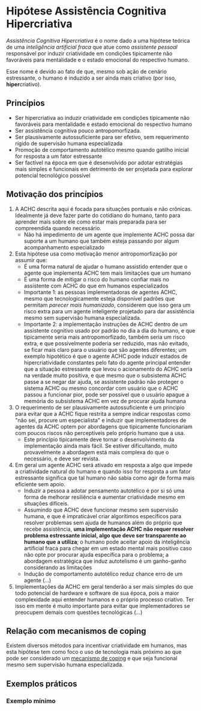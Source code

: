 # Hipótese Assistência Cognitiva Hipercriativa
_Assistência Cognitiva Hipercriativa_ é o nome dado a uma hipótese teórica
de uma _inteligência artificial fraca_ que atue como _assistente pessoal_
responsável por induzir criatividade em condições tipicamente não favoráveis
para mentalidade e o estado emocional do respectivo humano.

Esse nome é devido ao fato de que, mesmo sob ação de cenário estressante, o
humano é induzido a ser ainda mais criativo (por isso, **hiper**criativo).

## Princípios

- Ser hipercriativa ao induzir criatividade em condições típicamente
  não favoráveis para mentalidade e estado emocional do respectivo humano
- Ser assistência cognitiva pouco antropomorfizada.
- Ser plausivamente autossuficiente para ser efetivo, sem requerimento rígido
  de supervisão humana especializada
- Promoção de comportamento autotélico mesmo quando gatilho inicial for resposta
  a um fator estressante
- Ser factível na época em que é desenvolvido por adotar estratégias mais
  simples e funcionais em detrimento de ser projetada para explorar potencial
  tecnológico possível

## Motivação dos princípios

1. A ACHC descrita aqui é focada para situações pontuais e não crônicas.
   Idealmente já deve fazer parte do cotidiano do humano, tanto para aprender
   mais sobre ele como estar mais preparada para ser compreendida quando
   necessário.
    - Não há impedimento de um agente que implemente ACHC possa dar suporte a um
      humano que também esteja passando por algum acompanhamento especializado
2. Esta hipótese usa como motivação menor antropomorfização por assumir que:
    - É uma forma natural de ajudar o humano assistido entender que o agente que
      implementa ACHC tem mais limitações que um humano
    - É uma forma de mitigar o risco do humano confiar mais no assistente com ACHC
      do que em humanos especializados
    - Importante 1: as pessoas implementadoras de agentes ACHC, mesmo que
      tecnologicamente esteja disponível padrões que permitam _parecer mais
      humanizado_, considerem que isso gera um risco extra para um agente
      inteligente projetado para dar assistência mesmo sem supervisão humana
      especializada.
    - Importante 2: a implementação instruções de ACHC dentro de um assistente
      cognitivo usado por padrão no dia a dia do humano, e que tipicamente seria
      mais antropomorfizado, também seria um risco extra, e que possivelmente
      poderia ser reduzido, mas não evitado, se ficar mais claro para o usuário
      que são agentes diferentes; um exemplo hipotético é que o agente ACHC
      pode induzir estados de hipercriatividade constantes pelo fato do agente
      principal entender que a situação estressante que levou o acionamento do
      ACHC seria na verdade muito positiva, e que mesmo que o subsistema ACHC
      passe a se negar dar ajuda, se assistente padrão não proteger o sistema ACHC
      ou mesmo concordar com usuário que o ACHC passou a funcionar pior, pode
      ser possível que o usuário apague a memória do subsistema ACHC em vez de
      procurar ajuda humana
3. O requerimento de ser plausivamente autossuficiente é um principio para
   evitar que a ACHC fique restrita a sempre indicar respostas como "não sei,
   procure um especialista" e induzir que implementadores de agentes da ACHC
   optem por abordagens que tipicamente funcionariam com poucos riscos não
   perceptíveis pelo próprio humano que a usa.
    - Este princípio tipicamente deve tornar o desenvolvimento da implementação
      ainda mais fácil. Se estiver dificultando, muito provavelmente a abordagem
      está mais complexa do que o necessário, e deve ser revista.
4. Em geral um agente ACHC será ativado em resposta a algo que impede a
   criatividade natural do humano e quando isso for resposta a um fator
   estressante significa que tal humano não sabia como agir de forma mais
   eficiente sem apoio.
    - Induzir a pessoa a adotar pensamento autotélico é por si só uma forma de
      melhorar resiliência e aumentar criatividade mesmo em situações difíceis.
    - Assumindo que ACHC deve funcionar mesmo sem supervisão humana, e que é
      impraticável criar algorítimos específicos para resolver problemas
      sem ajuda de humanos além do próprio que recebe assistência, **uma
      implementação ACHC não requer resolver problema estressante inicial,
      algo que deve ser transparente ao humano que a utiliza**; o humano
      pode aceitar apoio da inteligência artificial fraca para chegar em um
      estado mental mais positivo caso não opte por procurar ajuda específica
      para o problema; a abordagem estratégica que induz autotelismo
      é um ganho-ganho considerando as limitações
    - Indução de comportamento autotélico reduz chance erro de um agente (...)
5. Implementações da ACHC em geral tenderão a ser mais simples do que todo
   potencial de hardware e software de sua época, pois a maior complexidade aqui
   entender humanos e o próprio processo criativo. Ter isso em mente é muito
   importante para evitar que implementadores se preocupem demais com questões
   tecnológicas (...)

## Relação com mecanismos de coping
Existem diversos métodos para incentivar criatividade em humanos, mas esta
hipótese tem como foco o uso de tecnologia mais próximo ao que pode ser
considerado um [mecanismo de coping](https://pt.wikipedia.org/wiki/Mecanismos_de_enfrentamento)
e que seja funcional mesmo sem supervisão humana especializada.


## Exemplos práticos

### Exemplo mínimo


<!--

> TODO: melhorar a ideia quando eu tiver mais tempo (fititnt, 2017-12-12 22:44)

> TODO: melhorar apresentação do texto (fititnt, 2017-12-12 22:44)

Assumindo não ser
mais simples criar agentes inteligentes autônomos humanamente criativos, é
factível e com custo de desenvolvimento da tecnologia assistíva mais plausível
se houver foco em **incitar uma união humano e assistencia cognitiva que seja
mais criativa (aqui chamada de hipercriativa)** com requisito mínimo de pouca ou
nenhuma supervisão humana especializada externa **se o agente de assistência
cognitiva se focar menos em parecer humano e mais em tornar a pessoa assistiva
criativa via gatilhos inspiracionais compatíveis com estado emocional, sempre
respeitando as crenças pessoais estáveis do humano**; nesta hipótese assume-se
que, mesmo que antropomorfizar um agente inteligente tenda a ser uma forma
de ganhar empatia do humano, pessoas implementadoras desta teoria são menos
encorajadas a usar tal recurso: **assume-se que enquanto agente inteligente
antropomorfizado com inteligência abaixo da humana poderia incitar isolamento
social, uma abordagem menos antropomorfizada, que aceite as próprias limitações,
tenderia naturalmente a maior interação social ou mesmo busca de ajuda
especializada em caso de estresse persistente pelo fato de que tais ações
contribuiriam para ser mais estavelmetne criativo,** algo desejável assumindo
que uma das aplicações mais efetivas da Hipótese Assistência Cognitiva
Hipercriativa seria redirecionar força de vontade humana menos criativa, como
a tristeza, em ações inspiradoras, como a felicidade; pessoas implementadoras
também são convidadas a estudar mais sobre estados clínicos documentados na
literatura onde indivíduos conseguem sair de um estado emocional negativo para
um estado emocional positivo e hipercriativo mesmo antes da existência de
tecnologia proposta nessa hipótese, de modo a possivelmente aprender padrões
simples em que assistência cognitiva possa apoiar qualquer humano, não apenas
quem está com depressão ou tem mudanças de humor; um exemplo prático plausível:
o humano que recebe assistência recebe informação que não consegue classificar
nem como positiva ou como negativa, e sabe-se que a tendência forte seria entrar em um
período de sentimentos negativos, improdutivos para si e para pessoas ao redor;
neste exemplo específico uma estratégia de A.C.H., que também não tem capacidade
de entender qual é a realidade, poderia pegar parte da informação que seria
gatilho de sentimentos negativos e **inspirar com exemplos positivos que
incitem redirecionamento das emoções de forma positiva e criativa** que funcionem
independente do cenário, preferencialmente também não dependendo do que causou
a percepção de informação negativa; **a A.C.H. poderia ser vista também como uma
promotora de ações terapeuticas**, que reduzem reação rápida a algo não
compreensível **ao em vez de ignorar completamente o sentimento, usa parte da
reação para inspirar aprendizagem/criação de algo novo**; um caso simplista
seria um sentimento negativo induzido por um poema ou uma música de alguém
importante que é interpretado como uma crítica, por exemplo, uma referência
a pessoas que escrevem errado, e a A.C.H em vez de confortar o humano,
independente de ser verdade ou não que ele escreve errado, a apresentar algo
que tem relação a escrever errado, como dislexia, sugere como aprender um pouco
mais sobre o tema, então procura em bancos de dados publicos como uma pessoa
como a que dá assistência poderia contribuir com o tema para pessoas que tem
mais dificuldade do que ela mesma tem, e no mínimo pelo período em que ela
estaria emocionalmente afetada a incentiva a colaborar com pessoas externas
e reforça que a ajuda dela não precisa necessariamente depender de aprovação
de quem percebeu a crítica (... incompleto, continuar, postos chave:
autotelismo, altruísmo, perseverança ... ).




Afirma ser possível e que seria mais fácil e eficiente (em comparação ao
desenvolvimento de agente inteligente autonomo quase _humanamente criativo_) o
desenvolvimento do que é chamado de _Assistência Cognitiva Hipercriativa_.

## Princípios

1. Ser **hiper**criativa ao induzir criatividade em condições típicamente
   não favoráveis para mentalidade e estado emocional do respectivo humano
2. Assistência cognitiva pouco antropomorfizada
  - 
   
   , em especial indução de ações criativasdade da pessoa por
   redirecionamento de força de vontade tipicamentes não criativas, sempre respeitando as crenças pessoais estáveis do humano

1. Uma inteligência artificial que trabalha junto com o humano atendido, sem
   substituí-lo, e relativamente pouco antropomorfizada, capaz de existir
   sem o requerimento obrigatório de supervisão humana especializada externa

3. Não ter como requerimento obrigatório supervisão humana especializada externa

## Motivação dos princípios

1. Da escolha de optar por ser menos antropomorfizada comparado a outros
assistentes inteligentes pessoais típicos, mesmo que isso reduza empatia inicial
do humano:
  - 

Outros pontos importantes

Assumindo não ser mais simples criar agentes inteligentes autônomos humanamente
criativos, é factível e com custo de desenvolvimento da tecnologia assistíva
mais plausível se houver foco em **incitar uma união humano e assistencia
cognitiva que seja mais criativa (aqui chamada de hipercriativa)** com requisito
mínimo de pouca ou nenhuma supervisão humana especializada externa



**se o agente de assistência
cognitiva se focar menos em parecer humano e mais em tornar a pessoa assistiva
criativa via gatilhos inspiracionais compatíveis com estado emocional, sempre
respeitando as crenças pessoais estáveis do humano**; nesta hipótese assume-se
que, mesmo que antropomorfizar um agente inteligente tenda a ser uma forma
de ganhar empatia do humano, pessoas implementadoras desta teoria são menos
encorajadas a usar tal recurso: **assume-se que enquanto agente inteligente
antropomorfizado com inteligência abaixo da humana poderia incitar isolamento
social, uma abordagem menos antropomorfizada, que aceite as próprias limitações,
tenderia naturalmente a maior interação social ou mesmo busca de ajuda
especializada em caso de estresse persistente pelo fato de que tais ações
contribuiriam para ser mais estavelmetne criativo,** algo desejável assumindo
que uma das aplicações mais efetivas da Hipótese Assistência Cognitiva
Hipercriativa seria redirecionar força de vontade humana menos criativa, como
a tristeza, em ações inspiradoras, como a felicidade; pessoas implementadoras
também são convidadas a estudar mais sobre estados clínicos documentados na
literatura onde indivíduos conseguem sair de um estado emocional negativo para
um estado emocional positivo e hipercriativo mesmo antes da existência de
tecnologia proposta nessa hipótese, de modo a possivelmente aprender padrões
simples em que assistência cognitiva possa apoiar qualquer humano, não apenas
quem está com depressão ou tem mudanças de humor; um exemplo prático plausível:
o humano que recebe assistência recebe informação que não consegue classificar
nem como positiva, bem como negativa, e a tendência forte seria entrar em um
período de sentimentos negativos, improdutivos para si e para pessoas ao redor;
neste exemplo específico uma estratégia de A.C.H., que também não tem capacidade
de entender qual é a realidade, poderia pegar parte da informação que seria
gatilho de sentimentos negativos e inspirar com exemplos positivos que
**incitem redirecionamento das emoções de forma positiva e criativa de algo (...)

-->